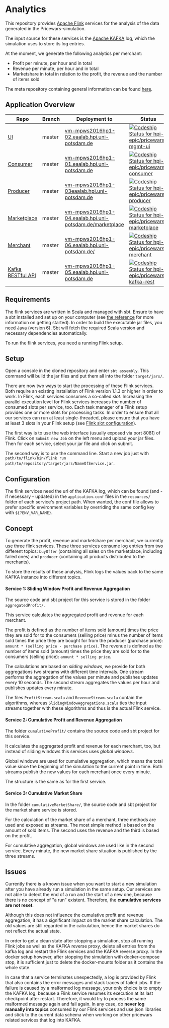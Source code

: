 # Analytics

This repository provides [Apache Flink](https://flink.apache.org/) services for the analysis of the data generated in the Pricewars-simulation.

The input source for these services is the [Apache KAFKA](https://kafka.apache.org/) log, which the simulation uses to
 store its log entries.
 
 At the moment, we generate the following analytics per merchant:
 * Profit per minute, per hour and in total
 * Revenue per minute, per hour and in total
 * Marketshare in total in relation to the profit, the revenue and the number of items sold 
 
The meta repository containing general information can be found [here](https://github.com/hpi-epic/masterproject-pricewars).

## Application Overview

| Repo | Branch 	| Deployment to  	| Status | Description |
|--- |---	|---	|---  |---   |
| [UI](https://github.com/hpi-epic/pricewars-mgmt-ui) | master  	|  [vm-mpws2016hp1-02.eaalab.hpi.uni-potsdam.de](http://vm-mpws2016hp1-02.eaalab.hpi.uni-potsdam.de) 	| [ ![Codeship Status for hpi-epic/pricewars-mgmt-ui](https://app.codeship.com/projects/d91a8460-88c2-0134-a385-7213830b2f8c/status?branch=master)](https://app.codeship.com/projects/184009) | Stable |
| [Consumer](https://github.com/hpi-epic/pricewars-consumer) | master  	|  [vm-mpws2016hp1-01.eaalab.hpi.uni-potsdam.de](http://vm-mpws2016hp1-01.eaalab.hpi.uni-potsdam.de) | [ ![Codeship Status for hpi-epic/pricewars-consumer](https://app.codeship.com/projects/96f32950-7824-0134-c83e-5251019101b9/status?branch=master)](https://app.codeship.com/projects/180119) | Stable |
| [Producer](https://github.com/hpi-epic/pricewars-producer) | master  	|  [vm-mpws2016hp1-03eaalab.hpi.uni-potsdam.de](http://vm-mpws2016hp1-03.eaalab.hpi.uni-potsdam.de) | [ ![Codeship Status for hpi-epic/pricewars-producer](https://app.codeship.com/projects/0328e450-88c6-0134-e3d6-7213830b2f8c/status?branch=master)](https://app.codeship.com/projects/184016) | Stable |
| [Marketplace](https://github.com/hpi-epic/pricewars-marketplace) | master  	|  [vm-mpws2016hp1-04.eaalab.hpi.uni-potsdam.de/marketplace](http://vm-mpws2016hp1-04.eaalab.hpi.uni-potsdam.de/marketplace/offers) 	| [ ![Codeship Status for hpi-epic/pricewars-marketplace](https://app.codeship.com/projects/e9d9b3e0-88c5-0134-6167-4a60797e4d29/status?branch=master)](https://app.codeship.com/projects/184015) | Stable |
| [Merchant](https://github.com/hpi-epic/pricewars-merchant) | master  	|  [vm-mpws2016hp1-06.eaalab.hpi.uni-potsdam.de/](http://vm-mpws2016hp1-06.eaalab.hpi.uni-potsdam.de/) 	| [ ![Codeship Status for hpi-epic/pricewars-merchant](https://app.codeship.com/projects/a7d3be30-88c5-0134-ea9c-5ad89f4798f3/status?branch=master)](https://app.codeship.com/projects/184013) | Stable |
| [Kafka RESTful API](https://github.com/hpi-epic/pricewars-kafka-rest) | master  	|  [vm-mpws2016hp1-05.eaalab.hpi.uni-potsdam.de](http://vm-mpws2016hp1-05.eaalab.hpi.uni-potsdam.de) 	|  [ ![Codeship Status for hpi-epic/pricewars-kafka-rest](https://app.codeship.com/projects/f59aa150-92f0-0134-8718-4a1d78af514c/status?branch=master)](https://app.codeship.com/projects/186252) | Stable |

## Requirements

The flink services are written in Scala and managed with sbt. Ensure to have a sbt installed and set up on your computer (see [the reference](http://www.scala-sbt.org/0.13/docs/Setup.html) for more information on getting started). In order to build the executable jar files, you need Java (version 6). Sbt will fetch the required Scala version and necessary dependencies automatically.

To run the flink services, you need a running Flink setup.

## Setup

Open a console in the cloned repository and enter `sbt assembly`.
This command will build the jar files and put them all into the folder `target/jars/`.

There are now two ways to start the processing of these Flink services.
Both require an existing installation of Flink version 1.1.3 or higher in order to work.
In Flink, each services consumes a so-called _slot_. 
Increasing the parallel execution level for Flink services increases the number of consumed slots per service, too.
Each task manager of a Flink setup provides one or more slots for processing tasks.
In order to ensure that all our services can run at least single-threaded, please ensure that you have at least 3 slots
in your Flink setup (see [Flink slot configuration](https://ci.apache.org/projects/flink/flink-docs-release-1.2/setup/config.html#configuring-taskmanager-processing-slots)).

The first way is to use the web interface (usually exposed via port 8081) of Flink.
Click on `Submit new Job` on the left menu and upload your jar files.
Then for each service, select your jar file and click on submit.

The second way is to use the command line.
Start a new job just with `path/to/flink/bin/flink run path/to/repository/target/jars/NameOfService.jar`.

## Configuration

The flink services need the url of the KAFKA log, which can be found (and - if necessary - updated) in the `application.conf` files in the `resources/` folder of each service's project path.
When wanted, the conf file allows to prefer specific environment variables by overriding the same config key with `${?ENV_VAR_NAME}`.

## Concept
 
 To generate the profit, revenue and marketshare per merchant, we currently use three flink services. These three services consume log entries from two different topics: `buyOffer` (containing all sales on the marketplace, including failed ones) and `producer` (containing all products distributed to the merchants).
 
To store the results of these analysis, Flink logs the values back to the same KAFKA instance into different topics.

#### Service 1: Sliding Window Profit and Revenue Aggregation
The source code and sbt project for this service is stored in the folder `aggregatedProfit/`.

This service calculates the aggregated profit and revenue for each merchant.

The profit is defined as the number of items sold (amount) times the price they are sold for to the consumers (selling price)
 minus the number of items sold times the price they are bought for from the producer (purchase price): 
`amount * (selling price - purchase price)`. 
The revenue is defined as the number of items sold (amount) times the price they are sold for to the consumers (selling price):
`amount * selling price`.

The calculations are based on _sliding windows_, we provide for both aggregations two streams with different time intervals.
One stream performs the aggregation of the values per minute and publishes updates every 10 seconds.
The second stream aggregates the values per hour and publishes updates every minute.

The files `ProfitStream.scala` and `RevenueStream.scala` contain the algorithms, whereas `SlidingWindowAggregations.scala`
 ties the input streams together with these algorithms and thus is the actual Flink service.

#### Service 2: Cumulative Profit and Revenue Aggregation
The folder `cumulativeProfit/` contains the source code and sbt project for this service.

It calculates the aggregated profit and revenue for each merchant, too, but instead of sliding windows this services uses _global windows_.

Global windows are used for cumulative aggregation, which means the total value since the beginning of the simulation to
 the current point in time.
Both streams publish the new values for each merchant once every minute.
 
The structure is the same as for the first service.
 
#### Service 3: Cumulative Market Share
In the folder `cumulativeMarketShare/`, the source code and sbt project for the market share service is stored.

For the calculation of the market share of a merchant, three methods are used and exposed as streams.
The most simple method is based on the amount of sold items.
The second uses the revenue and the third is based on the profit.

For cumulative aggregation, global windows are used like in the second service.
Every minute, the new market share situation is published by the three streams.

## Issues

Currently there is a known issue when you want to start a new simulation after you have already run a simulation in the same setup.
Our services are not able to detect the end of a run and the start of a new one, because there is no concept of "a run" existent.
Therefore, the **cumulative services are not reset**.

Although this does not influence the cumulative profit and revenue aggregation, it has a significant impact on the market share calculation.
The old values are still regarded in the calculation, hence the market shares do not reflect the actual state.

In order to get a clean state after stopping a simulation, stop all running Flink jobs as well as the KAFKA reverse proxy,
 delete all entries from the kafka log and restart the Flink services and the KAFKA reverse proxy.
In the docker setup however, after stopping the simulation with docker-compose stop, it is sufficient just to delete
the docker-mounts folder as it contains the whole state.

In case that a service terminates unexpectedly, a log is provided by Flink that also contains the error messages and 
 stack traces of failed jobs.
If the failure is caused by a malformed log message, your only choice is to empty the KAFKA log, because a Flink service 
 resumes its execution at its last checkpoint after restart.
Therefore, it would try to process the same malformed message again and fail again.
In any case, do **never log manually into topics** consumed by our Flink services and use json libraries and stick to the 
 current data schema when working on other pricewars related services that log into KAFKA.
